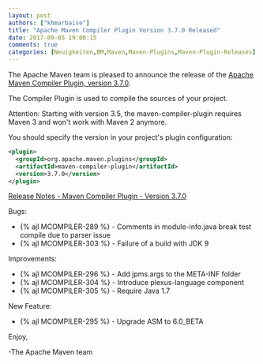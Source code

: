 ```yaml
---
layout: post
authors: ["khmarbaise"]
title: "Apache Maven Compiler Plugin Version 3.7.0 Released"
date: 2017-09-05 19:00:15
comments: true
categories: [Neuigkeiten,BM,Maven,Maven-Plugins,Maven-Plugin-Releases]
---
```

The Apache Maven team is pleased to announce the release of the 
[Apache Maven Compiler Plugin, version 3.7.0](https://maven.apache.org/plugins/maven-compiler-plugin/).

The Compiler Plugin is used to compile the sources of your project. 

Attention: Starting with version 3.5, the maven-compiler-plugin requires
Maven 3 and won't work with Maven 2 anymore.


You should specify the version in your project's plugin configuration:

``` xml
<plugin>
  <groupId>org.apache.maven.plugins</groupId>
  <artifactId>maven-compiler-plugin</artifactId>
  <version>3.7.0</version>
</plugin>
```

<!-- more -->

[Release Notes - Maven Compiler Plugin - Version 3.7.0](https://issues.apache.org/jira/secure/ReleaseNote.jspa?projectId=12317225&version=12341266)

Bugs:

 * {% ajl MCOMPILER-289 %} - Comments in module-info.java break test compile due to parser issue
 * {% ajl MCOMPILER-303 %} - Failure of a build with JDK 9

Improvements:

 * {% ajl MCOMPILER-296 %} - Add jpms.args to the META-INF folder
 * {% ajl MCOMPILER-304 %} - Introduce plexus-language component
 * {% ajl MCOMPILER-305 %} - Require Java 1.7

New Feature:

 * {% ajl MCOMPILER-295 %} - Upgrade ASM to 6.0_BETA

Enjoy,

-The Apache Maven team
